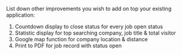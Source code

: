 List down other improvements you wish to add on top your existing application:

1. Countdown display to close status for every job open status
2. Statistic display for top searching company, job title & total visitor
3. Google map function for company location & distance
4. Print to PDF for job record with status open
